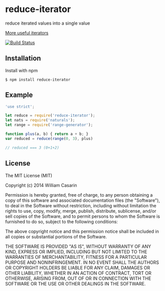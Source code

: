 
# reduce-iterator

  reduce iterated values into a single value

  [More useful iterators](https://github.com/jb55/generators)

  [![Build Status](https://travis-ci.org/jb55/reduce-iterator.png)](https://travis-ci.org/jb55/reduce-iterator)

## Installation

  Install with npm

    $ npm install reduce-iterator

## Example

```js
'use strict';

let reduce = require('reduce-iterator');
let nats = require('naturals');
let range = require('range-generator');

function plus(a, b) { return a + b; }
var reduced = reduce(range(0, 3), plus)

// reduced === 3 (0+1+2)
```

## License

  The MIT License (MIT)

  Copyright (c) 2014 William Casarin

  Permission is hereby granted, free of charge, to any person obtaining a copy
  of this software and associated documentation files (the "Software"), to deal
  in the Software without restriction, including without limitation the rights
  to use, copy, modify, merge, publish, distribute, sublicense, and/or sell
  copies of the Software, and to permit persons to whom the Software is
  furnished to do so, subject to the following conditions:

  The above copyright notice and this permission notice shall be included in
  all copies or substantial portions of the Software.

  THE SOFTWARE IS PROVIDED "AS IS", WITHOUT WARRANTY OF ANY KIND, EXPRESS OR
  IMPLIED, INCLUDING BUT NOT LIMITED TO THE WARRANTIES OF MERCHANTABILITY,
  FITNESS FOR A PARTICULAR PURPOSE AND NONINFRINGEMENT. IN NO EVENT SHALL THE
  AUTHORS OR COPYRIGHT HOLDERS BE LIABLE FOR ANY CLAIM, DAMAGES OR OTHER
  LIABILITY, WHETHER IN AN ACTION OF CONTRACT, TORT OR OTHERWISE, ARISING FROM,
  OUT OF OR IN CONNECTION WITH THE SOFTWARE OR THE USE OR OTHER DEALINGS IN
  THE SOFTWARE.
